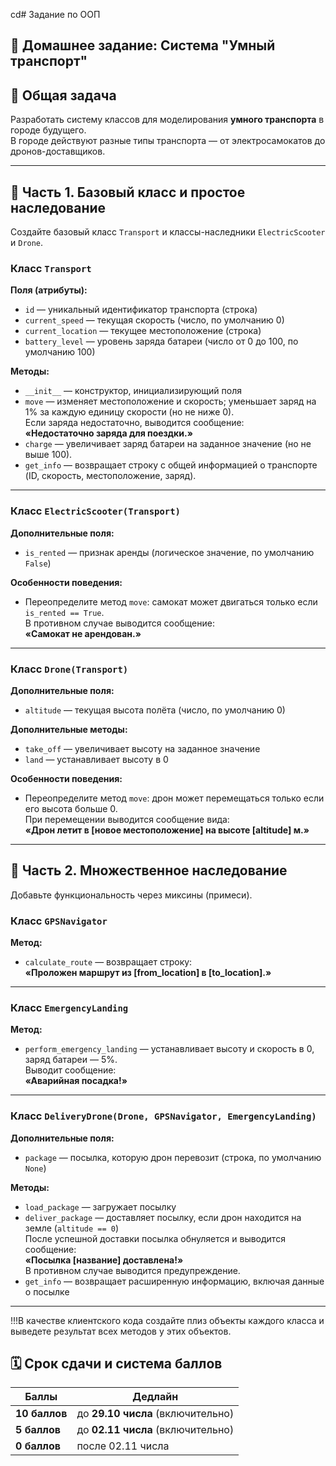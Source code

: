 cd# Задание по ООП

## 🧩 Домашнее задание: Система "Умный транспорт"
## 🚗 Общая задача
Разработать систему классов для моделирования **умного транспорта** в городе будущего.  
В городе действуют разные типы транспорта — от электросамокатов до дронов-доставщиков.

---

## 🧩 Часть 1. Базовый класс и простое наследование

Создайте базовый класс `Transport` и классы-наследники `ElectricScooter` и `Drone`.

### Класс `Transport`

**Поля (атрибуты):**
- `id` — уникальный идентификатор транспорта (строка)  
- `current_speed` — текущая скорость (число, по умолчанию 0)  
- `current_location` — текущее местоположение (строка)  
- `battery_level` — уровень заряда батареи (число от 0 до 100, по умолчанию 100)

**Методы:**
- `__init__` — конструктор, инициализирующий поля  
- `move` — изменяет местоположение и скорость; уменьшает заряд на 1% за каждую единицу скорости (но не ниже 0).  
  Если заряда недостаточно, выводится сообщение:  
  **«Недостаточно заряда для поездки.»**
- `charge` — увеличивает заряд батареи на заданное значение (но не выше 100).  
- `get_info` — возвращает строку с общей информацией о транспорте (ID, скорость, местоположение, заряд).

---

### Класс `ElectricScooter(Transport)`

**Дополнительные поля:**
- `is_rented` — признак аренды (логическое значение, по умолчанию `False`)

**Особенности поведения:**
- Переопределите метод `move`: самокат может двигаться только если `is_rented == True`.  
  В противном случае выводится сообщение:  
  **«Самокат не арендован.»**

---

### Класс `Drone(Transport)`

**Дополнительные поля:**
- `altitude` — текущая высота полёта (число, по умолчанию 0)

**Дополнительные методы:**
- `take_off` — увеличивает высоту на заданное значение  
- `land` — устанавливает высоту в 0  

**Особенности поведения:**
- Переопределите метод `move`: дрон может перемещаться только если его высота больше 0.  
  При перемещении выводится сообщение вида:  
  **«Дрон летит в [новое местоположение] на высоте [altitude] м.»**

---

## 🧭 Часть 2. Множественное наследование

Добавьте функциональность через миксины (примеси).

### Класс `GPSNavigator`

**Метод:**
- `calculate_route` — возвращает строку:  
  **«Проложен маршрут из [from_location] в [to_location].»**

---

### Класс `EmergencyLanding`

**Метод:**
- `perform_emergency_landing` — устанавливает высоту и скорость в 0, заряд батареи — 5%.  
  Выводит сообщение:  
  **«Аварийная посадка!»**

---

### Класс `DeliveryDrone(Drone, GPSNavigator, EmergencyLanding)`

**Дополнительные поля:**
- `package` — посылка, которую дрон перевозит (строка, по умолчанию `None`)

**Методы:**
- `load_package` — загружает посылку  
- `deliver_package` — доставляет посылку, если дрон находится на земле (`altitude == 0`)  
  После успешной доставки посылка обнуляется и выводится сообщение:  
  **«Посылка [название] доставлена!»**  
  В противном случае выводится предупреждение.
- `get_info` — возвращает расширенную информацию, включая данные о посылке

---

!!!В качестве клиентского кода создайте плиз объекты каждого класса и выведете результат всех методов у этих объектов.




## 🗓 Срок сдачи и система баллов

| Баллы | Дедлайн                           |
|-------|-----------------------------------|
| **10 баллов** | до **29.10 числа** (включительно) |
| **5 баллов**  | до **02.11 числа** (включительно) |
| **0 баллов**  | после 02.11 числа                 |